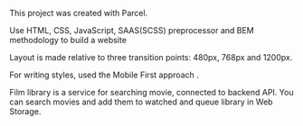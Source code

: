 This project was created with Parcel.

Use HTML, CSS, JavaScript, SAAS(SCSS) preprocessor and BEM methodology to build
a website

Layout is made relative to three transition points: 480px, 768px and 1200px.

For writing styles, used the Mobile First approach .

Film library is a service for searching movie, connected to backend API. You can
search movies and add them to watched and queue library in Web Storage.
